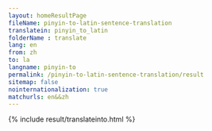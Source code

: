 ```yaml
---
layout: homeResultPage
fileName: pinyin-to-latin-sentence-translation
translatein: pinyin_to_latin
folderName : translate
lang: en
from: zh
to: la
langname: pinyin-to
permalink: /pinyin-to-latin-sentence-translation/result
sitemap: false
nointernationalization: true
matchurls: en&&zh
---
```

{% include result/translateinto.html %}

<script src="/js/result/translation.js" data-foldername="{{page.folderName}}" data-lang="{{page.lang}}"></script>
